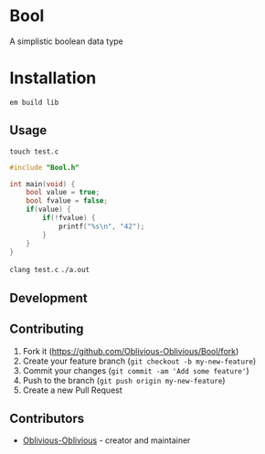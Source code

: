# Bool

A simplistic boolean data type

# Installation

`em build lib`

## Usage

`touch test.c`

```c
#include "Bool.h"

int main(void) {
    bool value = true;
    bool fvalue = false;
    if(value) {
        if(!fvalue) {
            printf("%s\n", "42");
        }
    }
}
```

`clang test.c`
`./a.out`

## Development

## Contributing

1. Fork it (<https://github.com/Oblivious-Oblivious/Bool/fork>)
2. Create your feature branch (`git checkout -b my-new-feature`)
3. Commit your changes (`git commit -am 'Add some feature'`)
4. Push to the branch (`git push origin my-new-feature`)
5. Create a new Pull Request

## Contributors

- [Oblivious-Oblivious](https://github.com/Oblivious-Oblivious) - creator and maintainer
